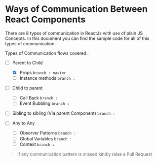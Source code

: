 # Ways of Communication Between React Components
There are 8 types of communication in ReactJs with use of plain JS Concepts. In this document you can find the sample code for all of this types of communication.

Types of Communication flows covered : 

- [ ] Parent to Child
    - [x] Props `branch : master`
    - [ ] Instance methods `branch : `
       
- [ ] Child to parent
    - [ ] Call Back `branch : `
    - [ ] Event Bubbling `branch : `
       
- [ ] Sibling to sibling  (Via parent Component) `branch : `
       
- [ ] Any to Any
    - [ ] Observer Patterns `branch : `
    - [ ] Global Variables `branch : `
    - [ ] Context `branch : `
                
> if any communication pattern is missed kindly raise a Pull Request 

